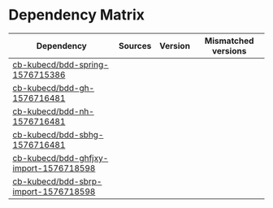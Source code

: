 # Dependency Matrix

Dependency | Sources | Version | Mismatched versions
---------- | ------- | ------- | -------------------
[cb-kubecd/bdd-spring-1576715386](https://github.com/cb-kubecd/bdd-spring-1576715386.git) |  | []() | 
[cb-kubecd/bdd-gh-1576716481](https://github.com/cb-kubecd/bdd-gh-1576716481.git) |  | []() | 
[cb-kubecd/bdd-nh-1576716481](https://github.com/cb-kubecd/bdd-nh-1576716481.git) |  | []() | 
[cb-kubecd/bdd-sbhg-1576716481](https://github.com/cb-kubecd/bdd-sbhg-1576716481.git) |  | []() | 
[cb-kubecd/bdd-ghfjxy-import-1576718598](https://github.com/cb-kubecd/bdd-ghfjxy-import-1576718598.git) |  | []() | 
[cb-kubecd/bdd-sbrp-import-1576718598](https://github.com/cb-kubecd/bdd-sbrp-import-1576718598.git) |  | []() | 
